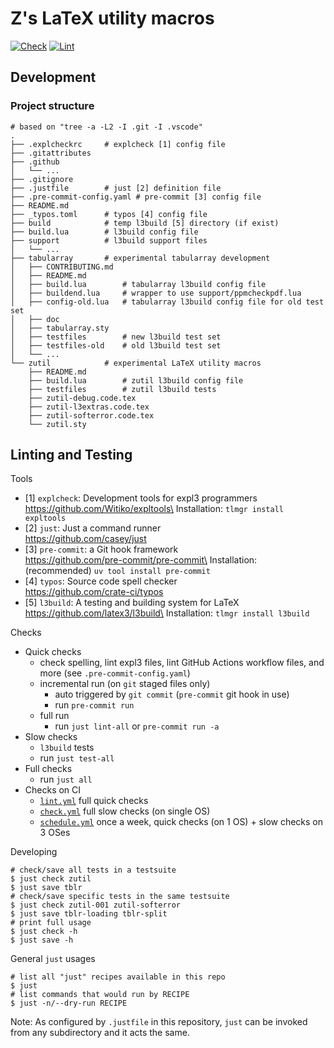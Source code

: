 # Z's LaTeX utility macros

[![Check](https://github.com/muzimuzhi/latex-zutil/actions/workflows/check.yml/badge.svg)](https://github.com/muzimuzhi/latex-zutil/actions/workflows/check.yml)
[![Lint](https://github.com/muzimuzhi/latex-zutil/actions/workflows/lint.yml/badge.svg)](https://github.com/muzimuzhi/latex-zutil/actions/workflows/lint.yml)

## Development

### Project structure

```
# based on "tree -a -L2 -I .git -I .vscode"
.
├── .explcheckrc     # explcheck [1] config file
├── .gitattributes
├── .github
│   └── ...
├── .gitignore
├── .justfile        # just [2] definition file
├── .pre-commit-config.yaml # pre-commit [3] config file
├── README.md
├── _typos.toml      # typos [4] config file
├── build            # temp l3build [5] directory (if exist)
├── build.lua        # l3build config file
├── support          # l3build support files
│   └── ...
├── tabularray       # experimental tabularray development
│   ├── CONTRIBUTING.md
│   ├── README.md
│   ├── build.lua        # tabularray l3build config file
│   ├── buildend.lua     # wrapper to use support/ppmcheckpdf.lua
│   ├── config-old.lua   # tabularray l3build config file for old test set
│   ├── doc
│   ├── tabularray.sty
│   ├── testfiles        # new l3build test set
│   ├── testfiles-old    # old l3build test set
│   └── ...
└── zutil            # experimental LaTeX utility macros
    ├── README.md
    ├── build.lua        # zutil l3build config file
    ├── testfiles        # zutil l3build tests
    ├── zutil-debug.code.tex
    ├── zutil-l3extras.code.tex
    ├── zutil-softerror.code.tex
    └── zutil.sty
```

## Linting and Testing

Tools

- [1] `explcheck`: Development tools for expl3 programmers\
      https://github.com/Witiko/expltools\
      Installation: `tlmgr install expltools`
- [2] `just`: Just a command runner\
      https://github.com/casey/just
- [3] `pre-commit`: a Git hook framework\
      https://github.com/pre-commit/pre-commit\
      Installation: (recommended) `uv tool install pre-commit`
- [4] `typos`: Source code spell checker\
      https://github.com/crate-ci/typos
- [5] `l3build`: A testing and building system for LaTeX\
      https://github.com/latex3/l3build\
      Installation: `tlmgr install l3build`

Checks

- Quick checks
  - check spelling, lint expl3 files, lint GitHub Actions workflow files, and more (see `.pre-commit-config.yaml`)
  - incremental run (on `git` staged files only)
    - auto triggered by `git commit` (`pre-commit` git hook in use)
    - run `pre-commit run`
  - full run
    - run `just lint-all` or `pre-commit run -a`
- Slow checks
  - `l3build` tests
  - run `just test-all`
- Full checks
  - run `just all`
- Checks on CI
  - [`lint.yml`](./.github/workflows/lint.yml) full quick checks
  - [`check.yml`](./.github/workflows/check.yml) full slow checks (on single OS)
  - [`schedule.yml`](./.github/workflows/schedule.yml) once a week, quick checks (on 1 OS) + slow checks on 3 OSes

Developing

```shell
# check/save all tests in a testsuite
$ just check zutil
$ just save tblr
# check/save specific tests in the same testsuite
$ just check zutil-001 zutil-softerror
$ just save tblr-loading tblr-split
# print full usage
$ just check -h
$ just save -h
```

General `just` usages

```shell
# list all "just" recipes available in this repo
$ just
# list commands that would run by RECIPE
$ just -n/--dry-run RECIPE
```

Note: As configured by `.justfile` in this repository, `just` can be invoked from any subdirectory and it acts the same.
